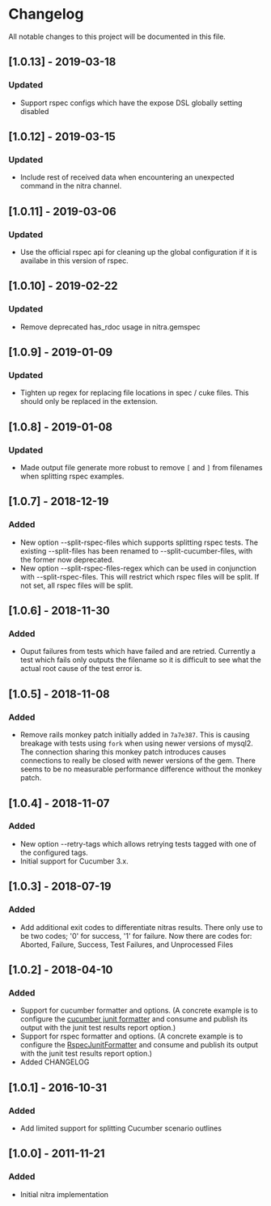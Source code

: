 # Changelog
All notable changes to this project will be documented in this file.

## [1.0.13] - 2019-03-18
### Updated
- Support rspec configs which have the expose DSL globally setting disabled

## [1.0.12] - 2019-03-15
### Updated
- Include rest of received data when encountering an unexpected command in the
  nitra channel.

## [1.0.11] - 2019-03-06
### Updated
- Use the official rspec api for cleaning up the global configuration if it is
  availabe in this version of rspec.

## [1.0.10] - 2019-02-22
### Updated
- Remove deprecated has\_rdoc usage in nitra.gemspec

## [1.0.9] - 2019-01-09
### Updated
- Tighten up regex for replacing file locations in spec / cuke files. This should
  only be replaced in the extension.

## [1.0.8] - 2019-01-08
### Updated
- Made output file generate more robust to remove `[` and `]` from filenames when
  splitting rspec examples.

## [1.0.7] - 2018-12-19
### Added
- New option --split-rspec-files which supports splitting rspec tests. The existing --split-files
               has been renamed to --split-cucumber-files, with the former now deprecated.
- New option --split-rspec-files-regex which can be used in conjunction with --split-rspec-files.
               This will restrict which rspec files will be split. If not set, all rspec files will
               be split.

## [1.0.6] - 2018-11-30
### Added
- Ouput failures from tests which have failed and are retried. Currently a test which fails only outputs the filename so it is difficult to see what the actual root cause of the test error is.

## [1.0.5] - 2018-11-08
### Added
- Remove rails monkey patch initially added in `7a7e387`. This is causing breakage with tests using `fork` when using newer versions of mysql2. The connection sharing this monkey patch introduces causes connections to really be closed with newer versions of the gem. There seems to be no measurable performance difference without the monkey patch.

## [1.0.4] - 2018-11-07
### Added
- New option --retry-tags which allows retrying tests tagged with one of the configured tags.
- Initial support for Cucumber 3.x.

## [1.0.3] - 2018-07-19
### Added
- Add additional exit codes to differentiate nitras results. There only use to be two codes; '0' for success, '1' for failure. Now there are codes for: Aborted, Failure, Success, Test Failures, and Unprocessed Files

## [1.0.2] - 2018-04-10
### Added
- Support for cucumber formatter and options. (A concrete example is to configure the [cucumber junit formatter](https://relishapp.com/cucumber/cucumber/docs/formatters/junit-output-formatter) and consume and publish its output with the junit test results report option.)
- Support for rspec formatter and options. (A concrete example is to configure the [RspecJunitFormatter](https://github.com/sj26/rspec_junit_formatter) and consume and publish its output with the junit test results report option.)
- Added CHANGELOG

## [1.0.1] - 2016-10-31
### Added
- Add limited support for splitting Cucumber scenario outlines

## [1.0.0] - 2011-11-21
### Added
- Initial nitra implementation
